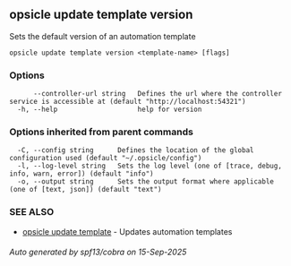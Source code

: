 ## opsicle update template version

Sets the default version of an automation template

```
opsicle update template version <template-name> [flags]
```

### Options

```
      --controller-url string   Defines the url where the controller service is accessible at (default "http://localhost:54321")
  -h, --help                    help for version
```

### Options inherited from parent commands

```
  -C, --config string      Defines the location of the global configuration used (default "~/.opsicle/config")
  -l, --log-level string   Sets the log level (one of [trace, debug, info, warn, error]) (default "info")
  -o, --output string      Sets the output format where applicable (one of [text, json]) (default "text")
```

### SEE ALSO

* [opsicle update template](cli/opsicle_update_template.md)	 - Updates automation templates

###### Auto generated by spf13/cobra on 15-Sep-2025
